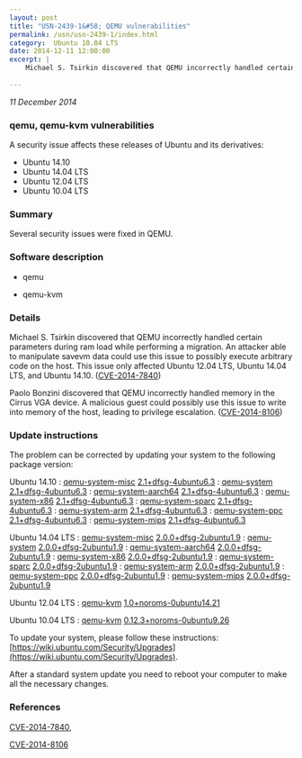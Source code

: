 ```yaml
---
layout: post
title: "USN-2439-1&#58; QEMU vulnerabilities"
permalink: /usn/usn-2439-1/index.html
category:  Ubuntu 10.04 LTS
date: 2014-12-11 12:00:00
excerpt: |
    Michael S. Tsirkin discovered that QEMU incorrectly handled certain parameters during ram load while performing a migration. An attacker able to manipulate savevm data could use this issue to possibly execute arbitrary code on the host. This issue only affected Ubuntu 12.04 LTS, Ubuntu 14.04 LTS, and Ubuntu 14.10. ([CVE-2014-7840](http://people.ubuntu.com/~ubuntu-security/cve/CVE-2014-7840))
    
--- 
```

 
 

*11 December 2014*

### qemu, qemu-kvm vulnerabilities

A security issue affects these releases of Ubuntu and its derivatives:

* Ubuntu 14.10
* Ubuntu 14.04 LTS
* Ubuntu 12.04 LTS
* Ubuntu 10.04 LTS

### Summary

Several security issues were fixed in QEMU. 

### Software description

* qemu 

* qemu-kvm 

### Details

Michael S. Tsirkin discovered that QEMU incorrectly handled certain parameters during ram load while performing a migration. An attacker able to manipulate savevm data could use this issue to possibly execute arbitrary code on the host. This issue only affected Ubuntu 12.04 LTS, Ubuntu 14.04 LTS, and Ubuntu 14.10. ([CVE-2014-7840](http://people.ubuntu.com/~ubuntu-security/cve/CVE-2014-7840))

Paolo Bonzini discovered that QEMU incorrectly handled memory in the Cirrus VGA device. A malicious guest could possibly use this issue to write into memory of the host, leading to privilege escalation. ([CVE-2014-8106](http://people.ubuntu.com/~ubuntu-security/cve/CVE-2014-8106)) 

### Update instructions

The problem can be corrected by updating your system to the following package version:

Ubuntu 14.10
 : [qemu-system-misc](https://launchpad.net/ubuntu/+source/qemu) <span> [2.1+dfsg-4ubuntu6.3](https://launchpad.net/ubuntu/+source/qemu/2.1+dfsg-4ubuntu6.3) </span> 
 : [qemu-system](https://launchpad.net/ubuntu/+source/qemu) <span> [2.1+dfsg-4ubuntu6.3](https://launchpad.net/ubuntu/+source/qemu/2.1+dfsg-4ubuntu6.3) </span> 
 : [qemu-system-aarch64](https://launchpad.net/ubuntu/+source/qemu) <span> [2.1+dfsg-4ubuntu6.3](https://launchpad.net/ubuntu/+source/qemu/2.1+dfsg-4ubuntu6.3) </span> 
 : [qemu-system-x86](https://launchpad.net/ubuntu/+source/qemu) <span> [2.1+dfsg-4ubuntu6.3](https://launchpad.net/ubuntu/+source/qemu/2.1+dfsg-4ubuntu6.3) </span> 
 : [qemu-system-sparc](https://launchpad.net/ubuntu/+source/qemu) <span> [2.1+dfsg-4ubuntu6.3](https://launchpad.net/ubuntu/+source/qemu/2.1+dfsg-4ubuntu6.3) </span> 
 : [qemu-system-arm](https://launchpad.net/ubuntu/+source/qemu) <span> [2.1+dfsg-4ubuntu6.3](https://launchpad.net/ubuntu/+source/qemu/2.1+dfsg-4ubuntu6.3) </span> 
 : [qemu-system-ppc](https://launchpad.net/ubuntu/+source/qemu) <span> [2.1+dfsg-4ubuntu6.3](https://launchpad.net/ubuntu/+source/qemu/2.1+dfsg-4ubuntu6.3) </span> 
 : [qemu-system-mips](https://launchpad.net/ubuntu/+source/qemu) <span> [2.1+dfsg-4ubuntu6.3](https://launchpad.net/ubuntu/+source/qemu/2.1+dfsg-4ubuntu6.3) </span> 

Ubuntu 14.04 LTS
 : [qemu-system-misc](https://launchpad.net/ubuntu/+source/qemu) <span> [2.0.0+dfsg-2ubuntu1.9](https://launchpad.net/ubuntu/+source/qemu/2.0.0+dfsg-2ubuntu1.9) </span> 
 : [qemu-system](https://launchpad.net/ubuntu/+source/qemu) <span> [2.0.0+dfsg-2ubuntu1.9](https://launchpad.net/ubuntu/+source/qemu/2.0.0+dfsg-2ubuntu1.9) </span> 
 : [qemu-system-aarch64](https://launchpad.net/ubuntu/+source/qemu) <span> [2.0.0+dfsg-2ubuntu1.9](https://launchpad.net/ubuntu/+source/qemu/2.0.0+dfsg-2ubuntu1.9) </span> 
 : [qemu-system-x86](https://launchpad.net/ubuntu/+source/qemu) <span> [2.0.0+dfsg-2ubuntu1.9](https://launchpad.net/ubuntu/+source/qemu/2.0.0+dfsg-2ubuntu1.9) </span> 
 : [qemu-system-sparc](https://launchpad.net/ubuntu/+source/qemu) <span> [2.0.0+dfsg-2ubuntu1.9](https://launchpad.net/ubuntu/+source/qemu/2.0.0+dfsg-2ubuntu1.9) </span> 
 : [qemu-system-arm](https://launchpad.net/ubuntu/+source/qemu) <span> [2.0.0+dfsg-2ubuntu1.9](https://launchpad.net/ubuntu/+source/qemu/2.0.0+dfsg-2ubuntu1.9) </span> 
 : [qemu-system-ppc](https://launchpad.net/ubuntu/+source/qemu) <span> [2.0.0+dfsg-2ubuntu1.9](https://launchpad.net/ubuntu/+source/qemu/2.0.0+dfsg-2ubuntu1.9) </span> 
 : [qemu-system-mips](https://launchpad.net/ubuntu/+source/qemu) <span> [2.0.0+dfsg-2ubuntu1.9](https://launchpad.net/ubuntu/+source/qemu/2.0.0+dfsg-2ubuntu1.9) </span> 

Ubuntu 12.04 LTS
 : [qemu-kvm](https://launchpad.net/ubuntu/+source/qemu-kvm) <span> [1.0+noroms-0ubuntu14.21](https://launchpad.net/ubuntu/+source/qemu-kvm/1.0+noroms-0ubuntu14.21) </span> 

Ubuntu 10.04 LTS
 : [qemu-kvm](https://launchpad.net/ubuntu/+source/qemu-kvm) <span> [0.12.3+noroms-0ubuntu9.26](https://launchpad.net/ubuntu/+source/qemu-kvm/0.12.3+noroms-0ubuntu9.26) </span> 

To update your system, please follow these instructions: [https://wiki.ubuntu.com/Security/Upgrades](https://wiki.ubuntu.com/Security/Upgrades).

After a standard system update you need to reboot your computer to make all the necessary changes. 

### References

 
 [CVE-2014-7840](http://people.ubuntu.com/~ubuntu-security/cve/CVE-2014-7840), 

 [CVE-2014-8106](http://people.ubuntu.com/~ubuntu-security/cve/CVE-2014-8106)
 

